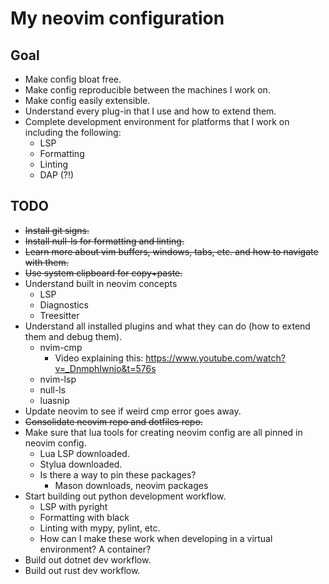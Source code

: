 # My neovim configuration

## Goal

* Make config bloat free.
* Make config reproducible between the machines I work on.
* Make config easily extensible.
* Understand every plug-in that I use and how to extend them.
* Complete development environment for platforms that I work on including the following:
    * LSP
    * Formatting
    * Linting
    * DAP (?!)

## TODO

* ~~Install git signs.~~
* ~~Install null-ls for formatting and linting.~~
* ~~Learn more about vim buffers, windows, tabs, etc. and how to navigate with them.~~
* ~~Use system clipboard for copy+paste.~~
* Understand built in neovim concepts
    * LSP
    * Diagnostics
    * Treesitter
* Understand all installed plugins and what they can do (how to extend them and debug them).
    * nvim-cmp
        * Video explaining this: https://www.youtube.com/watch?v=_DnmphIwnjo&t=576s
    * nvim-lsp
    * null-ls
    * luasnip
* Update neovim to see if weird cmp error goes away.
* ~~Consolidate neovim repo and dotfiles repo.~~
* Make sure that lua tools for creating neovim config are all pinned in neovim config.
    * Lua LSP downloaded.
    * Stylua downloaded.
    * Is there a way to pin these packages?
        * Mason downloads, neovim packages
* Start building out python development workflow.
    * LSP with pyright
    * Formatting with black
    * Linting with mypy, pylint, etc.
    * How can I make these work when developing in a virtual environment? A container?
* Build out dotnet dev workflow.
* Build out rust dev workflow.
